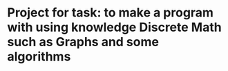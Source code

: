 # Project for task: to make a program with using knowledge Discrete Math such as Graphs and some algorithms
